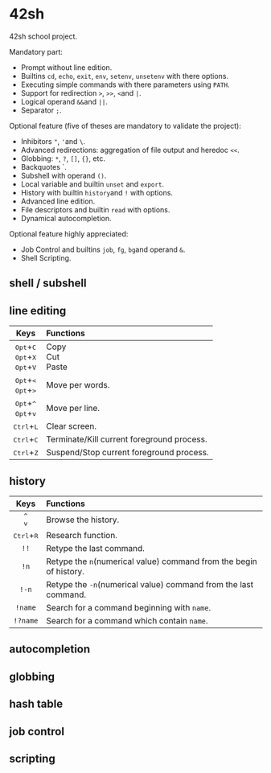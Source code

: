 # 42sh

42sh school project.

Mandatory part:
- Prompt without line edition.
- Builtins `cd`, `echo`, `exit`, `env`, `setenv`, `unsetenv` with there options.
- Executing simple commands with there parameters using `PATH`.
- Support for redirection `>`, `>>`, `<`and `|`.
- Logical operand `&&`and `||`.
- Separator `;`.

Optional feature (five of theses are mandatory to validate the project):
- Inhibitors `"`, `'`and `\`.
- Advanced redirections: aggregation of file output and heredoc `<<`.
- Globbing: `*`, `?`, `[]`, `{}`, etc.
- Backquotes \`.
- Subshell with operand `()`.
- Local variable and builtin `unset` and `export`.
- History with builtin `history`and `!` with options.
- Advanced line edition.
- File descriptors and builtin `read` with options.
- Dynamical autocompletion.

Optional feature highly appreciated:
- Job Control and builtins `job`, `fg`, `bg`and operand `&`.
- Shell Scripting.

## shell / subshell

## line editing

Keys|Functions|
:-:|:--
<kbd>Opt</kbd>+<kbd>C</kbd><br><kbd>Opt</kbd>+<kbd>X</kbd><br><kbd>Opt</kbd>+<kbd>V</kbd>|Copy<br>Cut<br>Paste
<kbd>Opt</kbd>+<kbd><</kbd><br><kbd>Opt</kbd>+<kbd>></kbd>|Move per words.
<kbd>Opt</kbd>+<kbd>^</kbd><br><kbd>Opt</kbd>+<kbd>v</kbd>|Move per line.
<kbd>Ctrl</kbd>+<kbd>L</kbd>|Clear screen.
<kbd>Ctrl</kbd>+<kbd>C</kbd>|Terminate/Kill current foreground process.
<kbd>Ctrl</kbd>+<kbd>Z</kbd>|Suspend/Stop current foreground process.

## history

Keys|Functions|
:-:|:--
<kbd>^</kbd><br><kbd>v</kbd>|Browse the history.
<kbd>Ctrl</kbd>+<kbd>R</kbd>|Research function.
`!!`|Retype the last command.
`!n`|Retype the `n`(numerical value) command from the begin of history.
`!-n`|Retype the `-n`(numerical value) command from the last command.
`!name`|Search for a command beginning with `name`.
`!?name`|Search for a command which contain `name`.

## autocompletion
## globbing
## hash table
## job control
## scripting
